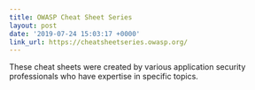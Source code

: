 ```yaml
---
title: OWASP Cheat Sheet Series
layout: post
date: '2019-07-24 15:03:17 +0000'
link_url: https://cheatsheetseries.owasp.org/
---
```

These cheat sheets were created by various application security professionals who have expertise in specific topics.
